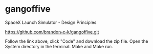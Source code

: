 # gangoffive
SpaceX Launch Simulator - Design Principles 

https://github.com/brandon-c-k/gangoffive.git

Follow the link above, click "Code" and download the zip file.
Open the System directory in the terminal.
Make and Make run.